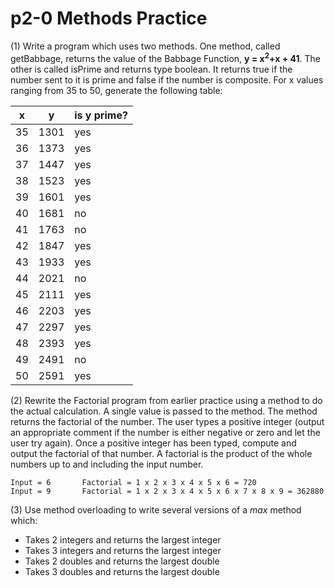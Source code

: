 # p2-0 Methods Practice

(1) Write a program which uses two methods. One method, called getBabbage, returns the value of the Babbage Function, **y = x<sup>2</sup>+x + 41**. The other is called isPrime and returns type boolean. It returns true if the number sent to it is prime and false  if the number is composite. For x values ranging from 35 to 50, generate the following table:

x|y|is y prime?
---|---|---
35|1301|yes
36|1373|yes
37|1447|yes
38|1523|yes
39|1601|yes
40|1681|no
41|1763|no
42|1847|yes
43|1933|yes
44|2021|no
45|2111|yes
46|2203|yes
47|2297|yes
48|2393|yes
49|2491|no
50|2591|yes

(2) Rewrite the Factorial program from earlier practice using a method to do the actual calculation. A single value is passed to the method. The method returns the factorial of the number.
The user types a positive integer (output an appropriate comment if the number is either negative or zero and let the user try again). Once a positive integer has been typed, compute and output the factorial of that number. A factorial is the product of the whole numbers up to and including the input number.
```
Input = 6		Factorial = 1 x 2 x 3 x 4 x 5 x 6 = 720
Input = 9		Factorial = 1 x 2 x 3 x 4 x 5 x 6 x 7 x 8 x 9 = 362880
```

(3) Use method overloading to write several versions of a *max* method which:
 * Takes 2 integers and returns the largest integer
 * Takes 3 integers and returns the largest integer
 * Takes 2 doubles and returns the largest double
 * Takes 3 doubles and returns the largest double
